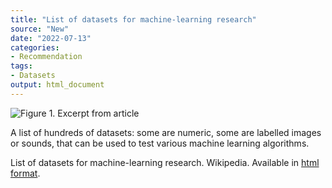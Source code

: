 ```yaml
---
title: "List of datasets for machine-learning research"
source: "New"
date: "2022-07-13"
categories:
- Recommendation
tags:
- Datasets
output: html_document
---
```


![Figure 1. Excerpt from article](http://www.pmean.com/new-images/22/machine-learning-datasets-01.png)

<div class="notes">

A list of hundreds of datasets: some are numeric, some are labelled images or sounds, that can be used to test various machine learning algorithms.

List of datasets for machine-learning research. Wikipedia. Available in [html format][wik1].

[wik1]: https://en.wikipedia.org/wiki/List_of_datasets_for_machine-learning_research

</div>